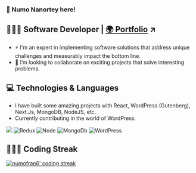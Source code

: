 <h3>👋 Numo Nanortey here!</h3>

## 👨🏾‍💻 Software Developer |  <a target="_blank" rel="noopener noreferrer" href="https://numoportfolio.vercel.app/"> 🌍 Portfolio</a> ↗

- ⚡ I'm an expert in implementing software solutions that address unique challenges and measurably impact the bottom line.
- 👯 I’m looking to collaborate on exciting projects that solve interesting problems.

## 💻 Technologies & Languages
-  I have built some amazing projects with React, WordPress (Gutenberg), Next.Js, MongoDB, NodeJS, etc.
-  Currently contributing in the world of WordPress.


<div>
  <img src="https://img.shields.io/badge/React-20232A?style=for-the-badge&logo=react&logoColor=61DAFB" />
  <img alt="Redux" src="https://img.shields.io/badge/Redux-593D88?style=for-the-badge&logo=redux&logoColor=white"/>
  <img alt="Node" src="https://img.shields.io/badge/Node.js-43853D?style=for-the-badge&logo=node.js&logoColor=white"/>
  <img alt="MongoDb" src="https://img.shields.io/badge/MongoDB-4EA94B?style=for-the-badge&logo=mongodb&logoColor=white"/>
  <img alt="WordPress" src="https://img.shields.io/badge/WordPress-404D59?style=for-the-badge&logo=wordpress$logoColor=white"/>
</div> 

## 👨🏾‍💻 Coding Streak

<!-- <p><img align="center" src="https://github-readme-streak-stats.herokuapp.com/?user=okraks&" alt="okraks" /></p> -->

<p align="left">
    <a href="https://github.com/RianIslam/github-readme-streak-stats">
        <img title="🔥 Get streak stats for your profile at git.io/streak-stats" alt="numofran6' coding streak" src="http://github-readme-streak-stats.herokuapp.com?user=numofran6&theme=black-ice&hide_border=true&stroke=0000&background=060A0CD0"/>
    </a>
</p>

